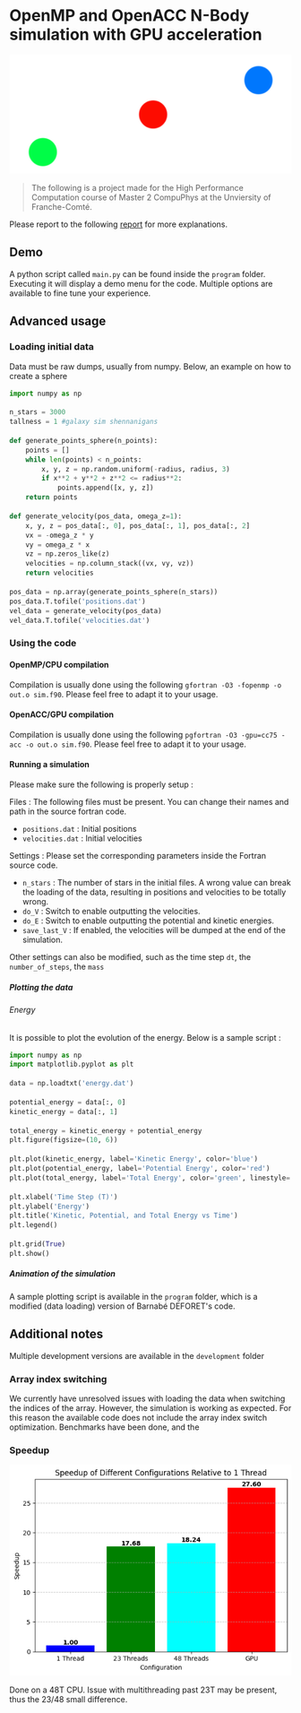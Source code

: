 # OpenMP and OpenACC N-Body simulation with GPU acceleration


![logo](rsc/logo.png)

> The following is a project made for the High Performance Computation course of Master 2 CompuPhys at the Unviersity of Franche-Comté. 

Please report to the following [report](./Léo%20Bechet%20N-Body%20HPC%20report.pdf) for more explanations.


## Demo

A python script called `main.py` can be found inside the `program` folder. Executing it will  display a demo menu for the code. Multiple options are available to fine tune your experience.

## Advanced usage

### Loading initial data

Data must be raw dumps, usually from numpy. Below, an example on how to create a sphere 

```python
import numpy as np

n_stars = 3000
tallness = 1 #galaxy sim shennanigans

def generate_points_sphere(n_points):
    points = []
    while len(points) < n_points:
        x, y, z = np.random.uniform(-radius, radius, 3)
        if x**2 + y**2 + z**2 <= radius**2:
            points.append([x, y, z])
    return points

def generate_velocity(pos_data, omega_z=1):
    x, y, z = pos_data[:, 0], pos_data[:, 1], pos_data[:, 2]
    vx = -omega_z * y
    vy = omega_z * x
    vz = np.zeros_like(z)  
    velocities = np.column_stack((vx, vy, vz))
    return velocities

pos_data = np.array(generate_points_sphere(n_stars))
pos_data.T.tofile('positions.dat')
vel_data = generate_velocity(pos_data)
vel_data.T.tofile('velocities.dat')
```

### Using the code

#### OpenMP/CPU compilation
Compilation is usually done using the following `gfortran -O3 -fopenmp -o out.o sim.f90`. Please feel free to adapt it to your usage.

#### OpenACC/GPU compilation
Compilation is usually done using the following `pgfortran -O3 -gpu=cc75 -acc -o out.o sim.f90`. Please feel free to adapt it to your usage.

#### Running a simulation

Please make sure the following is properly setup :

Files :
The following files must be present. You can change their names and path in the source fortran code.
- `positions.dat` : Initial positions
- `velocities.dat` : Initial velocities

Settings :
Please set the corresponding parameters inside the Fortran source code.
- `n_stars` : The number of stars in the initial files. A wrong value can break the loading of the data, resulting in positions and velocities to be totally wrong.
- `do_V` : Switch to enable outputting the velocities.
- `do_E` : Switch to enable outputting the potential and kinetic energies.
- `save_last_V` : If enabled, the velocities will be dumped at the end of the simulation.

Other settings can also be modified, such as the time step `dt`, the  `number_of_steps`, the `mass`


##### Plotting the data

###### Energy
It is possible to plot the evolution of the energy. Below is a sample script :

```python
import numpy as np
import matplotlib.pyplot as plt

data = np.loadtxt('energy.dat')

potential_energy = data[:, 0]
kinetic_energy = data[:, 1]

total_energy = kinetic_energy + potential_energy
plt.figure(figsize=(10, 6))

plt.plot(kinetic_energy, label='Kinetic Energy', color='blue')
plt.plot(potential_energy, label='Potential Energy', color='red')
plt.plot(total_energy, label='Total Energy', color='green', linestyle='--')

plt.xlabel('Time Step (T)')
plt.ylabel('Energy')
plt.title('Kinetic, Potential, and Total Energy vs Time')
plt.legend()

plt.grid(True)
plt.show()
```

##### Animation of the simulation

A sample plotting script is available in the `program` folder, which is a modified (data loading) version of Barnabé DEFORET's code.

## Additional notes

Multiple development versions are available in the `development` folder


### Array index switching

We currently have unresolved issues with loading the data when switching the indices of the array. However, the simulation is working as expected. For this reason the available code does not include the array index switch optimization. Benchmarks have been done, and the  

### Speedup

![speedup](rsc/GPU-CPU_speedup.png)

Done on a 48T CPU. Issue with multithreading past 23T may be present, thus the 23/48 small difference.







